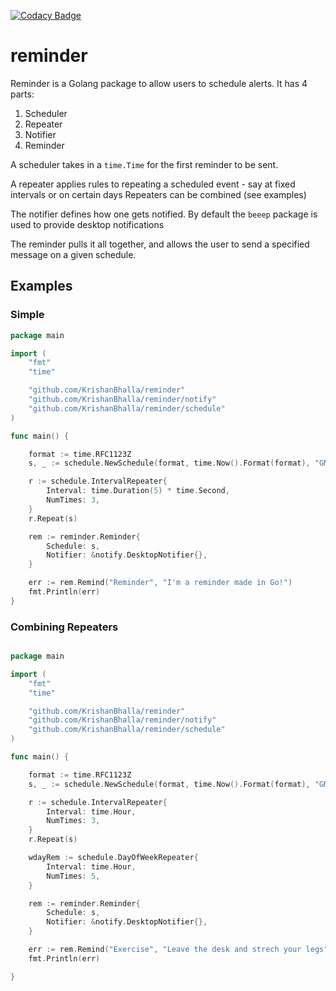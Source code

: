 [![Codacy Badge](https://app.codacy.com/project/badge/Grade/e6eb25534d2c404f8ce31ca3b4dbfa63)](https://www.codacy.com/gh/KrishanBhalla/reminder/dashboard?utm_source=github.com&amp;utm_medium=referral&amp;utm_content=KrishanBhalla/reminder&amp;utm_campaign=Badge_Grade)

# reminder

Reminder is a Golang package to allow users to schedule alerts.
It has 4 parts:

1.  Scheduler
2.  Repeater
3.  Notifier
4.  Reminder
 
A scheduler takes in a `time.Time` for the first reminder to be sent.

A repeater applies rules to repeating a scheduled event - say at fixed intervals or on certain days
Repeaters can be combined (see examples)

The notifier defines how one gets notified. By default the `beeep` package is used to provide desktop notifications

The reminder pulls it all together, and allows the user to send a specified message on a given schedule.
## Examples
### Simple
```go
package main

import (
	"fmt"
	"time"

	"github.com/KrishanBhalla/reminder"
	"github.com/KrishanBhalla/reminder/notify"
	"github.com/KrishanBhalla/reminder/schedule"
)

func main() {

    format := time.RFC1123Z
    s, _ := schedule.NewSchedule(format, time.Now().Format(format), "GMT")

    r := schedule.IntervalRepeater{
        Interval: time.Duration(5) * time.Second,
        NumTimes: 3,
    }
    r.Repeat(s)

    rem := reminder.Reminder{
        Schedule: s,
        Notifier: &notify.DesktopNotifier{},
    }

    err := rem.Remind("Reminder", "I'm a reminder made in Go!")
    fmt.Println(err)
}
```
### Combining Repeaters
```go

package main

import (
	"fmt"
	"time"

	"github.com/KrishanBhalla/reminder"
	"github.com/KrishanBhalla/reminder/notify"
	"github.com/KrishanBhalla/reminder/schedule"
)

func main() {

	format := time.RFC1123Z
	s, _ := schedule.NewSchedule(format, time.Now().Format(format), "GMT")

	r := schedule.IntervalRepeater{
		Interval: time.Hour,
		NumTimes: 3,
	}
	r.Repeat(s)

    wdayRem := schedule.DayOfWeekRepeater{
		Interval: time.Hour,
		NumTimes: 5,
	}

	rem := reminder.Reminder{
		Schedule: s,
		Notifier: &notify.DesktopNotifier{},
	}

	err := rem.Remind("Exercise", "Leave the desk and strech your legs")
	fmt.Println(err)

}

```
